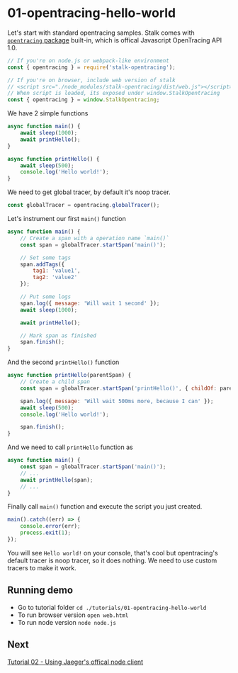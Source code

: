 # 01-opentracing-hello-world

Let's start with standard opentracing samples. Stalk comes with [`opentracing` package](https://www.npmjs.com/package/opentracing) built-in, which is offical Javascript OpenTracing API 1.0.

```js
// If you're on node.js or webpack-like environment
const { opentracing } = require('stalk-opentracing');

// If you're on browser, include web version of stalk
// <script src="./node_modules/stalk-opentracing/dist/web.js"></script>
// When script is loaded, its exposed under window.StalkOpentracing
const { opentracing } = window.StalkOpentracing;
```

We have 2 simple functions

```js
async function main() {
    await sleep(1000);
    await printHello();
}

async function printHello() {
    await sleep(500);
    console.log('Hello world!');
}
```

We need to get global tracer, by default it's noop tracer.

```js
const globalTracer = opentracing.globalTracer();
```

Let's instrument our first `main()` function

```js
async function main() {
    // Create a span with a operation name `main()`
    const span = globalTracer.startSpan('main()');

    // Set some tags
    span.addTags({
        tag1: 'value1',
        tag2: 'value2'
    });

    // Put some logs
    span.log({ message: 'Will wait 1 second' });
    await sleep(1000);

    await printHello();

    // Mark span as finished
    span.finish();
}
```

And the second `printHello()` function

```js
async function printHello(parentSpan) {
    // Create a child span
    const span = globalTracer.startSpan('printHello()', { childOf: parentSpan });

    span.log({ message: 'Will wait 500ms more, because I can' });
    await sleep(500);
    console.log('Hello world!');

    span.finish();
}
```

And we need to call `printHello` function as

```js
async function main() {
    const span = globalTracer.startSpan('main()');
    // ...
    await printHello(span);
    // ...
}
```

Finally call `main()` function and execute the script you just created.

```js
main().catch((err) => {
    console.error(err);
    process.exit(1);
});
```

You will see `Hello world!` on your console, that's cool but opentracing's
default tracer is noop tracer, so it does nothing. We need to use custom tracers to make it work.

## Running demo

- Go to tutorial folder `cd ./tutorials/01-opentracing-hello-world`
- To run browser version `open web.html`
- To run node version `node node.js`

## Next

[Tutorial 02 - Using Jaeger's offical node client](../02-jaeger-client-node)
